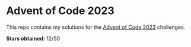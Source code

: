 # Advent of Code 2023

This repo contains my solutions for the [Advent of Code 2023](https://adventofcode.com/2023) challenges.

**Stars obtained:** 12/50
